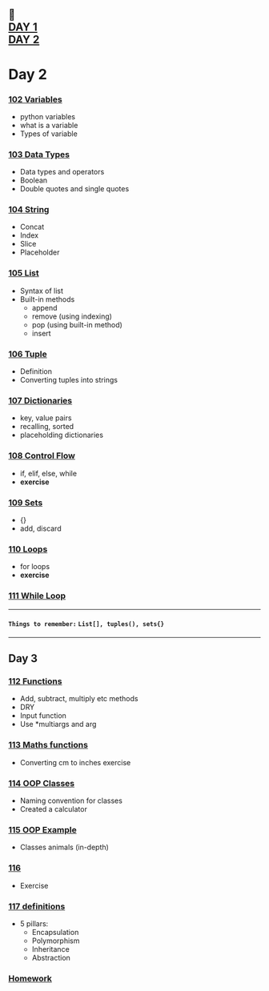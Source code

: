:calendar:  
[DAY 1](https://github.com/marwai/DevOps/tree/master/devops_training/week_3_python_week#day-1)  
[DAY 2](https://github.com/marwai/DevOps/tree/master/devops_training/week_3_python_week#day-2)
---

# Day 2 
### [102 Variables ](https://github.com/marwai/DevOps/blob/master/devops_training/week_3_python_week/day_1/101_variable.py)
* python variables     
* what is a variable   
* Types of variable  

### [103 Data Types](https://github.com/marwai/DevOps/blob/master/devops_training/week_3_python_week/day_1/102_data_types.py)
* Data types and operators
* Boolean 
* Double quotes and single quotes

### [104 String](https://github.com/marwai/DevOps/blob/master/devops_training/week_3_python_week/day_1/103_strings_indexing_cast_slice_concat.py)
* Concat
* Index
* Slice
* Placeholder 

### [105 List](https://github.com/marwai/DevOps/blob/master/devops_training/week_3_python_week/day_1/104%20_lists.py)
* Syntax of list
* Built-in methods 
    * append 
    * remove (using indexing)
    * pop (using built-in method)
    * insert 

### [106 Tuple](https://github.com/marwai/DevOps/blob/master/devops_training/week_3_python_week/day_1/105_tuples.py)
* Definition
* Converting tuples into strings 

### [107 Dictionaries](https://github.com/marwai/DevOps/blob/master/devops_training/week_3_python_week/day_1/106_dictionaries.py)
* key, value pairs
* recalling, sorted 
* placeholding dictionaries 

### [108 Control Flow](https://github.com/marwai/DevOps/blob/master/devops_training/week_3_python_week/day_1/107_control_flow.py)
* if, elif, else, while 
*  **exercise**
### [109 Sets](https://github.com/marwai/DevOps/blob/master/devops_training/week_3_python_week/day_1/108_sets.py)
* {}
* add, discard 
### [110 Loops](https://github.com/marwai/DevOps/blob/master/devops_training/week_3_python_week/day_1/109_loops.py)
* for loops
* **exercise**
### [111 While Loop](https://github.com/marwai/DevOps/blob/master/devops_training/week_3_python_week/day_1/110_while_loop.py)


---
#### ```Things to remember:``` ```List[], tuples(), sets{}```
___

## Day 3

### [112 Functions](https://github.com/marwai/DevOps/blob/master/devops_training/week_3_python_week/day_2/111_functions.py)
* Add, subtract, multiply etc methods 
* DRY
* Input function
* Use *multiargs and arg

### [113 Maths functions](https://github.com/marwai/DevOps/blob/master/devops_training/week_3_python_week/day_2/112_math_functions.py)
* Converting cm to inches exercise

### [114 OOP Classes](https://github.com/marwai/DevOps/blob/master/devops_training/week_3_python_week/day_2/113_oop_classes.py)
* Naming convention for classes 
* Created a calculator 

### [115 OOP Example](https://github.com/marwai/DevOps/blob/master/devops_training/week_3_python_week/day_2/114_OOP.py)
* Classes animals (in-depth)
### [116](https://github.com/marwai/DevOps/blob/master/devops_training/week_3_python_week/day_2/115.py)
* Exercise
### [117 definitions](https://github.com/marwai/DevOps/blob/master/devops_training/week_3_python_week/day_2/116_read.md)
* 5 pillars:
    * Encapsulation
    * Polymorphism
    * Inheritance
    * Abstraction
### [Homework](https://github.com/marwai/DevOps/tree/master/devops_training/week_4_python_week/animal_files)
    
